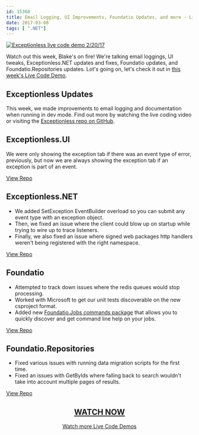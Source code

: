 ```yaml
---
id: 15368
title: Email Logging, UI Improvements, Foundatio Updates, and more - Live Code Demo
date: 2017-03-08
tags: [ ".NET"]
---
```

[![Exceptionless live code demo 2/20/17](/assets/img/news/live-code-demo-170308-1024x538.jpg)](https://www.liveedu.tv/niemyjski/2qyKy-exceptionless-weekly-demo-2-20-17/xAq0E-exceptionless-weekly-demo-2-20-17/)

Watch out this week, Blake's on fire! We're talking email loggings, UI tweaks, Exceptionless.NET updates and fixes, Foundatio updates, and Foundatio.Repositories updates. Lot's going on, let's check it out in [this week's Live Code Demo](https://www.liveedu.tv/niemyjski/2qyKy-exceptionless-weekly-demo-2-20-17/xAq0E-exceptionless-weekly-demo-2-20-17/).<!--more-->

## Exceptionless Updates

This week, we made improvements to email logging and documentation when running in dev mode. Find out more by watching the live coding video or visiting the [Exceptionless repo on GitHub](https://github.com/exceptionless/Exceptionless).

## Exceptionless.UI

We were only showing the exception tab if there was an event type of error, previously, but now we are always showing the exception tab if an exception is part of an event.

[View Repo](https://github.com/exceptionless/Exceptionless.UI)

## Exceptionless.NET

* We added SetException EventBuilder overload so you can submit any event type with an exception object.
* Then, we fixed an issue where the client could blow up on startup while trying to wire up to trace listeners.
* Finally, we also fixed an issue where signed web packages http handlers weren't being registered with the right namespace.

[View Repo](https://github.com/exceptionless/Exceptionless.Net)

## Foundatio

* Attempted to track down issues where the redis queues would stop processing.
* Worked with Microsoft to get our unit tests discoverable on the new csproject format.
* Added new [Foundatio.Jobs commands package](https://github.com/exceptionless/Foundatio/commit/50dddaa52d3cc929a62d42b40f8d767e4f916545) that allows you to quickly discover and get command line help on your jobs.

[View Repo](https://github.com/exceptionless/Foundatio)

## Foundatio.Repositories

* Fixed various issues with running data migration scripts for the first time.
* Fixed an issues with GetByIds where falling back to search wouldn't take into account multiple pages of results.

[View Repo](https://github.com/exceptionless/Foundatio.Repositories)

<h2 style="text-align: center;">
  <a href="https://www.liveedu.tv/niemyjski/2qyKy-exceptionless-weekly-demo-2-20-17/xAq0E-exceptionless-weekly-demo-2-20-17/">WATCH NOW</a>
</h2>

<p style="text-align: center;">
  <a href="/category/live-coding/">Watch more Live Code Demos</a>
</p>
